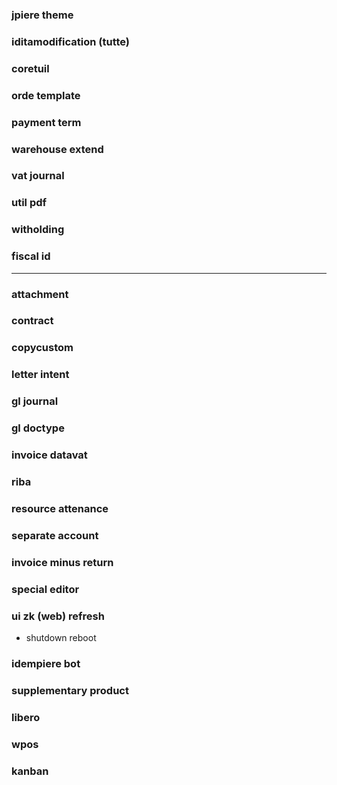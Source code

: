 ### jpiere theme
### iditamodification (tutte)
### coretuil
### orde template
### payment term
### warehouse extend
### vat journal
### util pdf
### witholding
### fiscal id
--- 
### attachment
### contract
### copycustom
### letter intent
### gl journal
### gl doctype
### invoice datavat
### riba
### resource attenance
### separate account
###

### invoice minus return
### special editor

### ui zk (web) refresh
- shutdown reboot

### idempiere bot
### supplementary product
### libero
### wpos
### kanban
